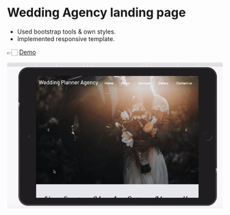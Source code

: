 # Wedding Agency landing page

- Used bootstrap tools & own styles.
- Implemented responsive template.

👉🏻 [Demo](https://https://yaninatrekhleb.github.io/wedding-agency-landing-page/)

![Demo](img/demo.gif)